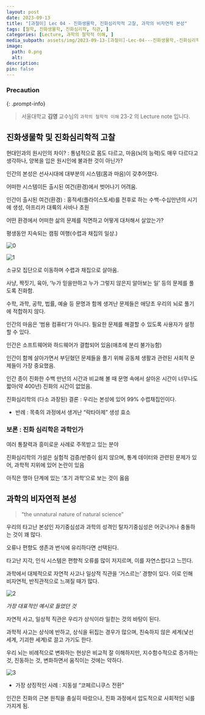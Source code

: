 ```yaml
---
layout: post
date: 2023-09-13
title: "[과철이] Lec 04 - 진화생물학, 진화심리학적 고찰, 과학의 비자연적 본성"
tags: [철학, 진화생물학, 진화심리학, 직관, ]
categories: [Lecture, 과학의 철학적 이해, ]
media_subpath: assets/img/2023-09-13-[과철이]-Lec-04---진화생물학,-진화심리학적-고찰,-과학의-비자연적-본성.md
image:
  path: 0.png
  alt:  
description:  
pin: false
---
```



### Precaution


{: .prompt-info}


> 서울대학교 **김영** 교수님의 `과학의 철학적 이해` 23-2 의 Lecture note 입니다. 


## 진화생물학 및 진화심리학적 고찰


현대인과의 원시인의 차이? : 통념적으로 몸도 다르고, 마음(뇌의 능력)도 매우 다르다고 생각하나, 양복을 입은 원시인에 불과한 것이 아닌가?


인간의 본성은 선사시대에 대부분의 시스템(몸과 마음)이 갖추어졌다.


어떠한 시스템이든 출시된 여건(환경)에서 벗어나기 어려움.


인간이 출시된 여건(환경) : 홍적세(플라이스토세)를 전후로 하는 수백-수십만년의 시기에 생성, 아프리카 대륙의 사바나 초원


어떤 환경에서 어떠한 삶의 문제를 직면하고 어떻게 대처해서 살았는가?


평생동안 지속되는 캠핑 여행(수렵과 채집의 일상.)


![0](/0.png)


![1](/1.png)


소규모 집단으로 이동하며 수렵과 채집으로 살아옴.


사냥, 짝짓기, 육아, ‘누가 믿을만하고 누가 그렇지 않은지 알아보는 일’ 등의 문제를 풀도록 진화함.


수학, 과학, 공학, 법률, 예술 등 문명과 함께 생겨난 문제들은 애당초 우리의 뇌로 풀기에 적합하지 않다.


인간의 마음은 ’범용 컴퓨터’가 아니다. 필요한 문제를 해결할 수 있도록 사용자가 설정할 수 있다.


인간은 소프트웨어와 하드웨어가 결합되어 있음(애초에 분리 불가능함)


인간이 함께 살아가면서 부딛혔던 문제들을 풀기 위해 공동체 생활과 관련된 사회적 문제들이 가장 중요했음.


인간 종이 진화한 수백 만년의 시간과 비교해 볼 때 문명 속에서 살아온 시간이 너무나도 짧아(약 400년) 진화의 시간이 없었음.


진화심리학의 (다소 과장된) 결론 : 우리는 본성에 있어 99% 수렵채집인이다.

- 반례 : 목축의 과정에서 생겨난 “락타아제” 생성 효소

### 보론 : 진화 심리학은 과학인가


여러 통찰력과 흥미로운 사례로 주목받고 있는 분야


진화심리학의 가설은 실험적 검증/반증이 쉽지 않으며, 통계 데이터와 관련된 문제가 있어, 과학적 지위에 있어 논란이 있음


아직은 맹아 단계에 있는 ‘초기 과학’으로 보는 것이 옳음


## 과학의 비자연적 본성


> “the unnatural nature of natural science”


우리의 타고난 본성인 자기중심성과 과학의 성격인 탈자기중심성은 어긋나거나 충돌하는 것이 꽤 많다.


오류나 편향도 생존과 번식에 유리하다면 선택된다.


타고난 지각, 인식 시스템은 편향적 오류를 많이 저지르며, 이를 자연스럽다고 느낀다.


과학에서 대체적으로 자연적 사고나 일상적 직관을 ‘거스르는’ 경향이 있다. 이로 인해 비자연적, 반직관적으로 느껴질 때가 많다.


![2](/2.png)


_가장 대표적인 예시로 들었던 것_


자연적 사고, 일상적 직관은 우리가 상식이라 일컫는 것의 바탕이 된다.


과학적 사고는 상식에 반하고, 상식을 뒤집는 경우가 많으며, 친숙하지 않은 세계(낯선 세계, 기괴한 세계)로 끌고 가기도 한다.


우리 뇌는 비례적으로 변화하는 현상은 비교적 잘 이해하지만, 지수함수적으로 증가하는 것, 진동하는 것, 변화하면서 움직이는 것에는 약하다.


![3](/3.png)

- 가장 상징적인 사례 : 지동설 “코페르니쿠스 전환”

인간은 진화의 근본 원칙을 충실히 따랐으나, 진화 과정에서 압도적으로 사회적인 뇌를 가지게 됨.

